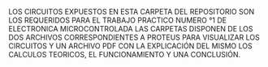 LOS CIRCUITOS EXPUESTOS EN ESTA CARPETA DEL REPOSITORIO SON LOS REQUERIDOS PARA EL TRABAJO PRACTICO NUMERO °1 DE ELECTRONICA MICROCONTROLADA
LAS CARPETAS DISPONEN DE LOS DOS ARCHIVOS CORRESPONDIENTES A PROTEUS PARA VISUALIZAR LOS CIRCUITOS Y UN ARCHIVO PDF CON LA EXPLICACIÓN DEL MISMO 
LOS CALCULOS TEORICOS, EL FUNCIONAMIENTO Y UNA CONCLUSIÓN.